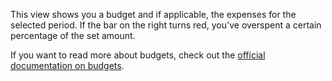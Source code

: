 This view shows you a budget and if applicable, the expenses for the selected period. If the bar on the right turns red, you've overspent a certain percentage of the set amount.

If you want to read more about budgets, check out the [official documentation on budgets](https://docs.firefly-iii.org/concepts/budgets).
